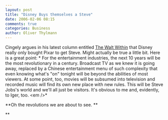 ```yaml
---
layout: post
title: "Disney Buys themselves a Steve"
date: 2006-02-06 08:15
comments: true
categories: Business
author: Oliver Thylmann
---
```







Cingely argues in his latest column entitled [The Walt Within](http://www.pbs.org/cringely/pulpit/pulpit20060202.html) that Disney really only bought Pixar to get Steve. Might actually be true a little bit. Here is a great point:
*
For the entertainment industries, the next 10 years will be the most revolutionary in a century.  Broadcast TV as we knew it is going away, replaced by a Chinese entertainment menu of such complexity that even knowing what's &quot;on&quot; tonight will be beyond the abilities of most viewers.  At some point, too, movies will be subsumed into television and recorded music will find its own new place with new rules.  This will be Steve Jobs's world and we'll all just be visitors.  It's obvious to me and, evidently, to Iger, too.
&lt;em /&gt;*

**Oh the revolutions we are about to see.
 **

**




